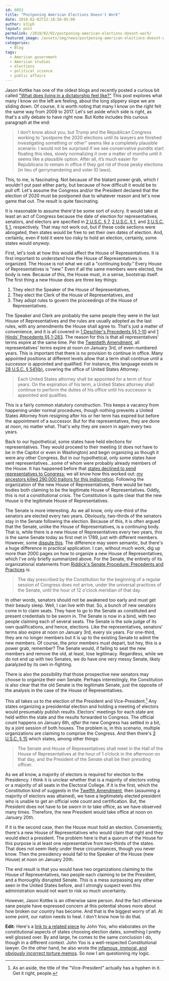 ```yaml
---
id: 6052
title: "Postponing American Elections Doesn't Work"
date: 2018-02-02T22:18:58-05:00
author: k3jph
layout: post
permalink: /2018/02/02/postponing-american-elections-doesnt-work/
featured_image: /assets/img/news/postponing-american-elections-doesnt-work.jpg
categories:
  - Blog
tags:
  - American government
  - American studies
  - elections
  - political science
  - public affairs
---
```

Jason Kottke has one of the oldest blogs and recently posted a
curious bit called ["What does living in a dictatorship feel
like?"](https://kottke.org/18/01/what-does-living-in-a-dictatorship-feel-like)
This post explores what many I know on the left are feeling, about
the long slippery slope we are sliding down. Of course, it is worth
noting that many I know on the right felt the same way from 2009
to 2017. Let's set aside which side is right, as that's a silly
debate to have right now. But Kotte includes this curious paragraph
at the end:

> I don’t know about you, but Trump and the Republican Congress
working to "postpone the 2020 elections until its lawyers are
finished investigating something or other" seems like a completely
plausible scenario. I would not be surprised if we see conservative
pundits start floating this idea, slowly normalizing it over a
matter of months until it seems like a plausible option. After all,
it’s much easier for Republicans to remain in office if they got
rid of those pesky elections (in lieu of gerrymandering and voter
ID laws).

This, to me, is fascinating. Not because of the blatant power grab,
which I wouldn't put past either party, but because of how difficult
it would be to pull off. Let's assume the Congress and/or the
President declared that the election of 2020 must be postponed due
to whatever reason and let's now game that out. The result is quite
fascinating.

It is reasonable to assume there'd be some sort of outcry. It would
take at least an act of Congress because the date of election for
representatives, senators, and electors are specified in [2 U.S.C.
§ 7](https://www.law.cornell.edu/uscode/text/2/7), [2 U.S.C. §
1](https://www.law.cornell.edu/uscode/text/2/1), and [3 U.S.C. §
1](https://www.law.cornell.edu/uscode/text/3/1), respectively. That
may not work out, but if these code sections were abrogated, then
states would be free to set their own dates of election. And,
certainly, even if told it were too risky to hold an election,
certainly, some states would _anyway_.

First, let's look at how this would affect the House of Representatives.
It is first important to understand how the House of Representatives
is organized. The House is not what we call a "continuing body."
Every House of Representatives is "new." Even if all the same members
were elected, the body is new. Because of this, the House must, in
a sense, bootstrap itself. The first thing a new House does are
three key things:

1. They elect the Speaker of the House of Representatives,
2. They elect the Clerk of the House of Representatives, and
3. They adopt rules to govern the proceedings of the House of
Representatives.

The Speaker and Clerk are probably the same people they were in the
last House of Representatives and the rules are usually adopted as
the last rules, with any amendments the House shall agree to. That's
just a matter of convenience, and it is all covered in [1 Deschler's
Precedents §§
1-10](https://www.gpo.gov/fdsys/pkg/GPO-HPREC-DESCHLERS-V1/pdf/GPO-HPREC-DESCHLERS-V1.pdf)
and [1 Hinds' Precedents §§
1-283](https://www.gpo.gov/fdsys/pkg/GPO-HPREC-DESCHLERS-V1/pdf/GPO-HPREC-DESCHLERS-V1.pdf).
The reason for this is that all representatives' terms expire at
the same time. Per the [Twentieth
Amendment](https://www.law.cornell.edu/anncon/html/amdt20_user.html#amdt20_hd1),
all representatives' terms expire at noon on January 3rd, of
even-numbered years. This is important that there is no provision
to continue in office. Many appointed positions at different levels
allow that a term shall continue until a successor is appointed and
qualified. For instance, this language exists in [28 U.S.C. §
541(b)](https://www.law.cornell.edu/uscode/text/28/541), covering
the office of United States Attorney:

> Each United States attorney shall be appointed for a term of four
years. On the expiration of his term, a United States attorney shall
continue to perform the duties of his office until his successor
is appointed and qualifies.

This is a fairly common statutory construction. This keeps a vacancy
from happening under normal procedures, though nothing prevents a
United States Attorney from resigning after his or her term has
expired but before the appointment of a successor. But for the
representatives, they are done at noon, no matter what. That's why
they are sworn in again every two years.

Back to our hypothetical, some states have held elections for
representatives. They would proceed to their meeting (it does not
have to be in the Capitol or even in Washington) and begin organizing
as though it were any other Congress. But in our hypothetical, only
some states have sent representatives...some of whom were probably
already members of the House. It has happened before that [states
declined to send representatives to
Congress](https://en.wikipedia.org/wiki/37th_United_States_Congress#House_of_Representatives_4);
we all know how this worked out: [my ancestors killed 290,000
traitors for this indiscretion](https://www.civilwar.org/). Following
the organization of the new House of Representatives, there would
be two bodies both claiming to be the legitimate House of
Representatives. Oddly, this is not a constitutional crisis. The
Constitution is quite clear that the new House is the legitimate
House of Representatives.

The Senate is more interesting. As we all know, only one-third of
the senators are elected every two years. Obviously, two-thirds of
the senators stay in the Senate following the election. Because of
this, it is often argued that the Senate, unlike the House of
Representatives, is a continuing body. That is, while there is a
new House of Representatives every two years, this is the same
Senate today as first met in 1789, just with different members.
However, some [dispute
this](http://scholarship.law.wm.edu/cgi/viewcontent.cgi?article=2805&amp;context=facpubs).
The difference may seem semantic, but there's a huge difference in
practical application. I can, without much work, dig up more than
2000 pages on how to organize a new House of Representatives, which
I've only briefly summarized above. For the Senate, the entirety
of its organizational statements from [Riddick's Senate Procedure:
Precedents and
Practices](https://www.gpo.gov/fdsys/pkg/GPO-RIDDICK-1992/pdf/GPO-RIDDICK-1992-42.pdf)
is:

> The day prescribed by the Constitution for the beginning of a
regular session of Congress does not arrive, under the universal
practices of the Senate, until the hour of 12 o'clock meridian of
that day.

In other words, senators should not be awakened too early and must
get their beauty sleep. Well, I can live with that. So, a bunch of
new senators come in to claim seats. They have to go to the Senate
as constituted and present credentials to be sworn in. The Senate
is now in a bind, with two people claiming each of several seats.
The Senate is the sole judge of its own qualifications, and hence,
elections. Like the representatives, senators' terms also expire
at noon on January 3rd, every six years. For one-third, they are
no longer members but it is up to the existing Senate to admit the
new members. Of course, the prior members must depart, but hey,
this is a power grab, remember? The Senate would, if failing to
seat the new members and remove the old, at least, lose legitimacy.
Regardless, while we do not end up with two Senates, we do have one
very messy Senate, likely paralyzed by its own in-fighting.

There is also the possibility that those prospective new senators
may choose to organize their own Senate. Perhaps interestingly, the
Constitution is also clear that the old Senate is the legitimate
Senate, just the opposite of the analysis in the case of the House
of Representatives.

This all takes us to the election of the President and 
Vice-President.[^vptitle] Any states organizing a presidential
election and holding a meeting of electors would presumably publish
results. Electors' meetings for each state are held within the state
and the results forwarded to Congress. The official count happens
on January 6th, _after_ the new Congress has settled in a bit, by
a joint session of both houses. The problem is, in this scenario,
multiple organizations are claiming to comprise the Congress. And
then there's [3 U.S.C. § 15](https://www.law.cornell.edu/uscode/text/3/15)
which states, among other things:

> The Senate and House of Representatives shall meet in the Hall
of the House of Representatives at the hour of 1 o’clock in the
afternoon on that day, and the President of the Senate shall be
their presiding officer.

As we all know, a majority of electors is required for election to
the Presidency. I think it is unclear whether that is a majority
of electors voting or a majority of all seats in the Electoral
College. If it is the first, which the Constitution kind of suggests
in the [Twelfth
Amendment](https://www.law.cornell.edu/constitution/amendmentxii), then
(assuming a majority of electors was attained), we have a legitimately
elected president who is unable to get an official vote count and
certification. But, the President does not have to be sworn in to
take office, as we have observed many times. Therefore, the new
President would take office at noon on January 20th.

If it is the second case, then the House must hold an election.
Conveniently, there's a new House of Representatives who would claim
that right and they would elect a president. The problem here is
that a quorum of the House for this purpose is at least one
representative from two-thirds of the states. That does not seem
likely under these circumstances, though you never know. Then the
presidency would fall to the Speaker of the House (new House) at
noon on January 20th.

The end result is that you would have two organizations claiming
to the House of Representatives, two people each claiming to be the
President, and a thoroughly disrupted Senate. This is a mess
surpassing any other seen in the United States before, and I strongly
suspect even this administration would not want to risk so much
uncertainty.

However, Jason Kottke is an otherwise sane person. And the fact
otherwise sane people have expressed concern at this potential shows
more about how broken our country has become. And that is the biggest
worry of all. At some point, our nation needs to heal. I don't know
how to do that.

**Edit:**  Here's a [link to a related
piece](https://ricochet.com/archives/postponing-elections-and-constitutional-law/)
by John Yoo, who elaborates on the constitutional aspects of states
choosing election dates, something I pretty well glossed over.  By
and large, he comes to the same conclusion I do, though in a different
context.  John Yoo is a well-respected Constitutional lawyer.  On
the other hand, he also wrote the [infamous, immoral, and obviously
incorrect torture
memos](http://www.nytimes.com/ref/international/24MEMO-GUIDE.html).  So
now I am questioning my logic.

[^vptitle]: As an aside, the title of the "Vice-President" actually has a hyphen in it. Get it right, people.
